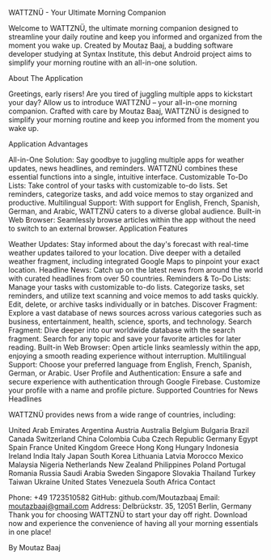 WATTZNÜ - Your Ultimate Morning Companion

Welcome to WATTZNÜ, the ultimate morning companion designed to streamline your daily routine and keep you informed and organized from the moment you wake up. Created by Moutaz Baaj, a budding software developer studying at Syntax Institute, this debut Android project aims to simplify your morning routine with an all-in-one solution.

About The Application

Greetings, early risers! Are you tired of juggling multiple apps to kickstart your day? Allow us to introduce WATTZNÜ – your all-in-one morning companion. Crafted with care by Moutaz Baaj, WATTZNÜ is designed to simplify your morning routine and keep you informed from the moment you wake up.

Application Advantages

All-in-One Solution: Say goodbye to juggling multiple apps for weather updates, news headlines, and reminders. WATTZNÜ combines these essential functions into a single, intuitive interface.
Customizable To-Do Lists: Take control of your tasks with customizable to-do lists. Set reminders, categorize tasks, and add voice memos to stay organized and productive.
Multilingual Support: With support for English, French, Spanish, German, and Arabic, WATTZNÜ caters to a diverse global audience.
Built-in Web Browser: Seamlessly browse articles within the app without the need to switch to an external browser.
Application Features

Weather Updates: Stay informed about the day's forecast with real-time weather updates tailored to your location. Dive deeper with a detailed weather fragment, including integrated Google Maps to pinpoint your exact location.
Headline News: Catch up on the latest news from around the world with curated headlines from over 50 countries.
Reminders & To-Do Lists: Manage your tasks with customizable to-do lists. Categorize tasks, set reminders, and utilize text scanning and voice memos to add tasks quickly. Edit, delete, or archive tasks individually or in batches.
Discover Fragment: Explore a vast database of news sources across various categories such as business, entertainment, health, science, sports, and technology.
Search Fragment: Dive deeper into our worldwide database with the search fragment. Search for any topic and save your favorite articles for later reading.
Built-in Web Browser: Open article links seamlessly within the app, enjoying a smooth reading experience without interruption.
Multilingual Support: Choose your preferred language from English, French, Spanish, German, or Arabic.
User Profile and Authentication: Ensure a safe and secure experience with authentication through Google Firebase. Customize your profile with a name and profile picture.
Supported Countries for News Headlines

WATTZNÜ provides news from a wide range of countries, including:

United Arab Emirates
Argentina
Austria
Australia
Belgium
Bulgaria
Brazil
Canada
Switzerland
China
Colombia
Cuba
Czech Republic
Germany
Egypt
Spain
France
United Kingdom
Greece
Hong Kong
Hungary
Indonesia
Ireland
India
Italy
Japan
South Korea
Lithuania
Latvia
Morocco
Mexico
Malaysia
Nigeria
Netherlands
New Zealand
Philippines
Poland
Portugal
Romania
Russia
Saudi Arabia
Sweden
Singapore
Slovakia
Thailand
Turkey
Taiwan
Ukraine
United States
Venezuela
South Africa
Contact

Phone: +49 1723510582
GitHub: github.com/Moutazbaaj
Email: moutazbaaj@gmail.com
Address: Delbrückstr. 35, 12051 Berlin, Germany
Thank you for choosing WATTZNÜ to start your day off right. Download now and experience the convenience of having all your morning essentials in one place!

By Moutaz Baaj
